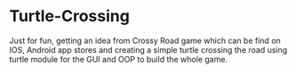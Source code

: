 # Turtle-Crossing
Just for fun, getting an idea from Crossy Road game which can be find on IOS, Android app stores and creating a simple turtle crossing the road using turtle module for the GUI and OOP to build the whole game. 
